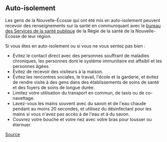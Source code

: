 ## Auto-isolement

Les gens de la Nouvelle-Écosse qui ont été mis en auto-isolement peuvent recevoir des renseignements sur la santé en communiquant avec le [bureau des Services de la santé publique](http://www.nshealth.ca/public-health-offices) de la Régie de la santé de la Nouvelle-Écosse de leur région.

Si vous êtes en auto-isolement ou si vous ne vous sentez pas bien :
- Évitez le contact direct avec des personnes souffrant de maladies chroniques, les personnes dont le système immunitaire est affaibli et les personnes âgées.
- Évitez de recevoir des visiteurs à la maison.
- Évitez les rencontres sociales, le travail, l'école et la garderie, et évitez de rendre visite à des gens dans des établissements de soins de santé et des foyers de soins de longue durée.
- Limitez votre utilisation du transport en commun, de taxis ou de co-navettage.
- Lavez-vous les mains souvent avec du savon et de l'eau chaude pendant au moins 20 secondes, et utilisez du désinfectant pour les mains si vous n'avez pas accès à de l'eau et à du savon.
- Couvrez votre bouche et votre nez avec votre bras pour tousser ou éternuer.

[Source](https://novascotia.ca/coronavirus/fr/)
